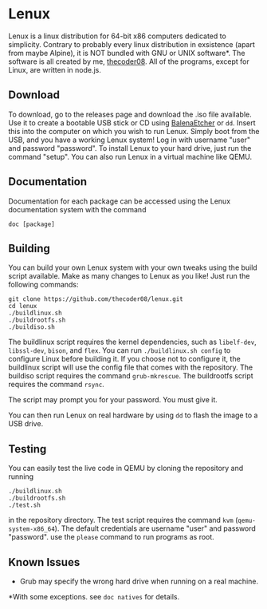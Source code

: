 # Lenux
Lenux is a linux distribution for 64-bit x86 computers dedicated to simplicity. Contrary to probably every linux distribution in exsistence (apart from maybe Alpine), it is NOT bundled with GNU or UNIX software*. The software is all created by me, [thecoder08](https://github.com/thecoder08). All of the programs, except for Linux, are written in node.js.
## Download
To download, go to the releases page and download the .iso file available. Use it to create a bootable USB stick or CD using [BalenaEtcher](https://balena.io/etcher) or `dd`. Insert this into the computer on which you wish to run Lenux. Simply boot from the USB, and you have a working Lenux system! Log in with username "user" and password "password". To install Lenux to your hard drive, just run the command "setup". You can also run Lenux in a virtual machine like QEMU.
## Documentation
Documentation for each package can be accessed using the Lenux documentation system with the command
```
doc [package]
```
## Building
You can build your own Lenux system with your own tweaks using the build script available. Make as many changes to Lenux as you like! Just run the following commands:
```shell
git clone https://github.com/thecoder08/lenux.git
cd lenux
./buildlinux.sh
./buildrootfs.sh
./buildiso.sh
```
The buildlinux script requires the kernel dependencies, such as `libelf-dev`, `libssl-dev`, `bison`, and `flex`. You can run `./buildlinux.sh config` to configure Linux before building it. If you choose not to configure it, the buildlinux script will use the config file that comes with the repository. The buildiso script requires the command `grub-mkrescue`. The buildrootfs script requires the command `rsync`.

The script may prompt you for your password. You must give it.

You can then run Lenux on real hardware by using `dd` to flash the image to a USB drive.
## Testing
You can easily test the live code in QEMU by cloning the repository and running
```
./buildlinux.sh
./buildrootfs.sh
./test.sh
```
in the repository directory. The test script requires the command `kvm` (`qemu-system-x86_64`). The default credentials are username "user" and password "password". use the `please` command to run programs as root.
## Known Issues
* Grub may specify the wrong hard drive when running on a real machine.

*With some exceptions. see `doc natives` for details.

